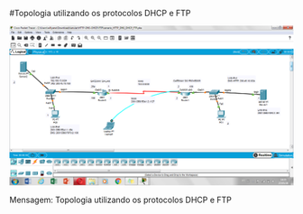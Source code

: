 ﻿#Topologia utilizando os protocolos DHCP e FTP

 

![](./dhcp-ftp.PNG)

Mensagem: Topologia utilizando os protocolos DHCP e FTP
